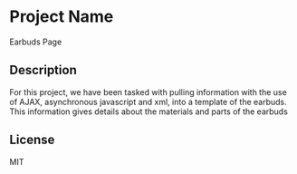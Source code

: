 # Project Name

Earbuds Page

## Description

For this project, we have been tasked with pulling information with the use of AJAX, asynchronous javascript and xml, into a template of the earbuds. This information gives details about the materials and parts of the earbuds
## License

MIT
